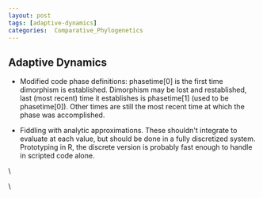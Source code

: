 ```yaml
---
layout: post
tags: [adaptive-dynamics]
categories:  Comparative_Phylogenetics
---
```






 





Adaptive Dynamics
-----------------

-   Modified code phase definitions: phasetime[0] is the first time
    dimorphism is established. Dimorphism may be lost and restablished,
    last (most recent) time it establishes is phasetime[1] (used to be
    phasetime[0]). Other times are still the most recent time at which
    the phase was accomplished.

-   Fiddling with analytic approximations. These shouldn't integrate to
    evaluate at each value, but should be done in a fully discretized
    system. Prototyping in R, the discrete version is probably fast
    enough to handle in scripted code alone.

\

\

